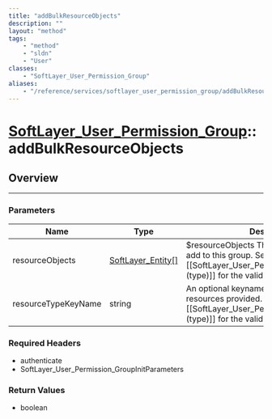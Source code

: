 ```yaml
---
title: "addBulkResourceObjects"
description: ""
layout: "method"
tags:
    - "method"
    - "sldn"
    - "User"
classes:
    - "SoftLayer_User_Permission_Group"
aliases:
    - "/reference/services/softlayer_user_permission_group/addBulkResourceObjects"
---
```

# [SoftLayer_User_Permission_Group](/reference/services/SoftLayer_User_Permission_Group)::addBulkResourceObjects




## Overview 


-----

### Parameters 
|Name | Type | Description |
| --- | --- | --- |
|resourceObjects| <a href='/reference/datatypes/SoftLayer_Entity'>SoftLayer_Entity[] </a>| $resourceObjects The resource records to add to this group. See [[SoftLayer_User_Permission_Resource_Type (type)]] for the valid entities for this request.|
|resourceTypeKeyName| string| An optional keyname for the type of resources provided.  See [[SoftLayer_User_Permission_Resource_Type (type)]] for the valid entities for this request.|


### Required Headers
* authenticate
* SoftLayer_User_Permission_GroupInitParameters


### Return Values
* boolean




